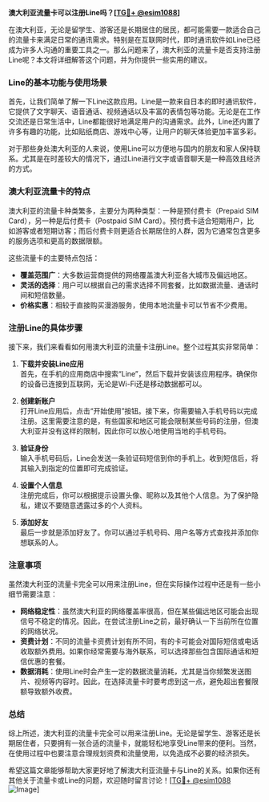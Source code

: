 **澳大利亚流量卡可以注册Line吗？[[TG💪+ @esim1088](https://t.me/s/esim1088)]**

在澳大利亚，无论是留学生、游客还是长期居住的居民，都可能需要一款适合自己的流量卡来满足日常的通讯需求。特别是在互联网时代，即时通讯软件如Line已经成为许多人沟通的重要工具之一。那么问题来了，澳大利亚的流量卡是否支持注册Line呢？本文将详细解答这个问题，并为你提供一些实用的建议。

### Line的基本功能与使用场景

首先，让我们简单了解一下Line这款应用。Line是一款来自日本的即时通讯软件，它提供了文字聊天、语音通话、视频通话以及丰富的表情包等功能。无论是在工作交流还是日常生活中，Line都能很好地满足用户的沟通需求。此外，Line还内置了许多有趣的功能，比如贴纸商店、游戏中心等，让用户的聊天体验更加丰富多彩。

对于那些身处澳大利亚的人来说，使用Line可以方便地与国内的朋友和家人保持联系。尤其是在时差较大的情况下，通过Line进行文字或语音聊天是一种高效且经济的方式。

### 澳大利亚流量卡的特点

澳大利亚的流量卡种类繁多，主要分为两种类型：一种是预付费卡（Prepaid SIM Card），另一种是后付费卡（Postpaid SIM Card）。预付费卡适合短期用户，比如游客或者短期访客；而后付费卡则更适合长期居住的人群，因为它通常包含更多的服务选项和更高的数据限额。

这些流量卡的主要特点包括：
- **覆盖范围广**：大多数运营商提供的网络覆盖澳大利亚各大城市及偏远地区。
- **灵活的选择**：用户可以根据自己的需求选择不同套餐，比如数据流量、通话时间和短信数量。
- **价格实惠**：相较于直接购买漫游服务，使用本地流量卡可以节省不少费用。

### 注册Line的具体步骤

接下来，我们来看看如何用澳大利亚的流量卡注册Line。整个过程其实非常简单：

1. **下载并安装Line应用**  
   首先，在手机的应用商店中搜索“Line”，然后下载并安装该应用程序。确保你的设备已连接到互联网，无论是Wi-Fi还是移动数据都可以。

2. **创建新账户**  
   打开Line应用后，点击“开始使用”按钮。接下来，你需要输入手机号码以完成注册。这里需要注意的是，有些国家和地区可能会限制某些号码的注册，但澳大利亚并没有这样的限制，因此你可以放心地使用当地的手机号码。

3. **验证身份**  
   输入手机号码后，Line会发送一条验证码短信到你的手机上。收到短信后，将其输入到指定的位置即可完成验证。

4. **设置个人信息**  
   注册完成后，你可以根据提示设置头像、昵称以及其他个人信息。为了保护隐私，建议不要随意透露过多的个人资料。

5. **添加好友**  
   最后一步就是添加好友了。你可以通过手机号码、用户名等方式查找并添加你想联系的人。

### 注意事项

虽然澳大利亚的流量卡完全可以用来注册Line，但在实际操作过程中还是有一些小细节需要注意：

- **网络稳定性**：虽然澳大利亚的网络覆盖率很高，但在某些偏远地区可能会出现信号不稳定的情况。因此，在尝试注册Line之前，最好确认一下当前所在位置的网络状况。
- **资费计划**：不同的流量卡资费计划有所不同，有的卡可能会对国际短信或电话收取额外费用。如果你经常需要与海外联系，可以选择那些包含国际通话和短信优惠的套餐。
- **数据消耗**：使用Line时会产生一定的数据流量消耗，尤其是当你频繁发送图片、视频等内容时。因此，在选择流量卡时要考虑到这一点，避免超出套餐限额导致额外收费。

### 总结

综上所述，澳大利亚的流量卡完全可以用来注册Line。无论是留学生、游客还是长期居住者，只要拥有一张合适的流量卡，就能轻松地享受Line带来的便利。当然，在使用过程中也要注意合理规划资费和流量使用，以免造成不必要的经济损失。

希望这篇文章能够帮助大家更好地了解澳大利亚流量卡与Line的关系。如果你还有其他关于流量卡或Line的问题，欢迎随时留言讨论！[[TG💪+ @esim1088](https://t.me/s/esim1088) ![Image](https://i.postimg.cc/4NQfJmqS/Snipaste-2025-05-13-00-14-12.png)]